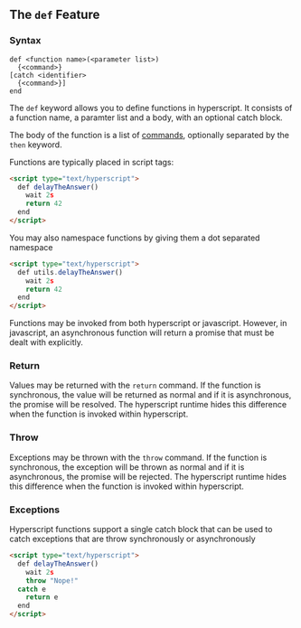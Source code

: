
## The `def` Feature

### Syntax

```ebnf
def <function name>(<parameter list>)
  {<command>}
[catch <identifier>
  {<command>}]
end
```

The `def` keyword allows you to define functions in hyperscript. It consists of a function name, a paramter list
and a body, with an optional catch block.

The body of the function is a list of [commands](/docs#commands), optionally separated by the `then` keyword.

Functions are typically placed in script tags:

```html
<script type="text/hyperscript">
  def delayTheAnswer()
    wait 2s
    return 42
  end
</script>
```

You may also namespace functions by giving them a dot separated namespace

```html
<script type="text/hyperscript">
  def utils.delayTheAnswer()
    wait 2s
    return 42
  end
</script>
```

Functions may be invoked from both hyperscript or javascript. However, in javascript, an asynchronous function will
return a promise that must be dealt with explicitly.

### Return

Values may be returned with the `return` command. If the function is synchronous, the value will be returned as normal
and if it is asynchronous, the promise will be resolved. The hyperscript runtime hides this difference when the
function is invoked within hyperscript.

### Throw

Exceptions may be thrown with the `throw` command. If the function is synchronous, the exception will be thrown as normal
and if it is asynchronous, the promise will be rejected. The hyperscript runtime hides this difference when the
function is invoked within hyperscript.

### Exceptions

Hyperscript functions support a single catch block that can be used to catch exceptions that are throw synchronously
or asynchronously

```html
<script type="text/hyperscript">
  def delayTheAnswer()
    wait 2s
    throw "Nope!"
  catch e
    return e
  end
</script>
```
